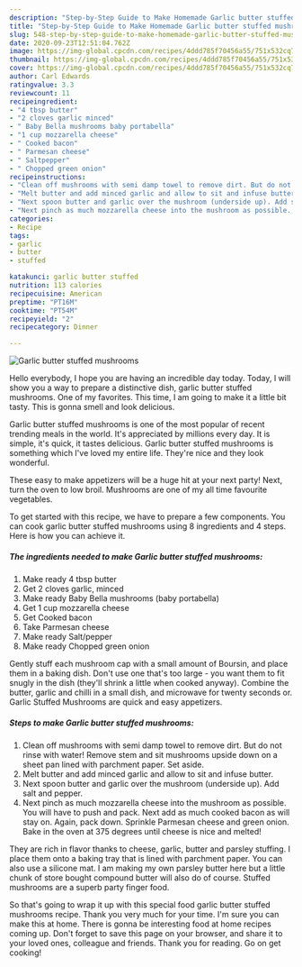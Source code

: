 ```yaml
---
description: "Step-by-Step Guide to Make Homemade Garlic butter stuffed mushrooms"
title: "Step-by-Step Guide to Make Homemade Garlic butter stuffed mushrooms"
slug: 548-step-by-step-guide-to-make-homemade-garlic-butter-stuffed-mushrooms
date: 2020-09-23T12:51:04.762Z
image: https://img-global.cpcdn.com/recipes/4ddd785f70456a55/751x532cq70/garlic-butter-stuffed-mushrooms-recipe-main-photo.jpg
thumbnail: https://img-global.cpcdn.com/recipes/4ddd785f70456a55/751x532cq70/garlic-butter-stuffed-mushrooms-recipe-main-photo.jpg
cover: https://img-global.cpcdn.com/recipes/4ddd785f70456a55/751x532cq70/garlic-butter-stuffed-mushrooms-recipe-main-photo.jpg
author: Carl Edwards
ratingvalue: 3.3
reviewcount: 11
recipeingredient:
- "4 tbsp butter"
- "2 cloves garlic minced"
- " Baby Bella mushrooms baby portabella"
- "1 cup mozzarella cheese"
- " Cooked bacon"
- " Parmesan cheese"
- " Saltpepper"
- " Chopped green onion"
recipeinstructions:
- "Clean off mushrooms with semi damp towel to remove dirt. But do not rinse with water! Remove stem and sit mushrooms upside down on a sheet pan lined with parchment paper. Set aside."
- "Melt butter and add minced garlic and allow to sit and infuse butter."
- "Next spoon butter and garlic over the mushroom (underside up). Add salt and pepper."
- "Next pinch as much mozzarella cheese into the mushroom as possible. You will have to push and pack. Next add as much cooked bacon as will stay on. Again, pack down. Sprinkle Parmesan cheese and green onion. Bake in the oven at 375 degrees until cheese is nice and melted!"
categories:
- Recipe
tags:
- garlic
- butter
- stuffed

katakunci: garlic butter stuffed 
nutrition: 113 calories
recipecuisine: American
preptime: "PT16M"
cooktime: "PT54M"
recipeyield: "2"
recipecategory: Dinner

---
```



![Garlic butter stuffed mushrooms](https://img-global.cpcdn.com/recipes/4ddd785f70456a55/751x532cq70/garlic-butter-stuffed-mushrooms-recipe-main-photo.jpg)

Hello everybody, I hope you are having an incredible day today. Today, I will show you a way to prepare a distinctive dish, garlic butter stuffed mushrooms. One of my favorites. This time, I am going to make it a little bit tasty. This is gonna smell and look delicious.

Garlic butter stuffed mushrooms is one of the most popular of recent trending meals in the world. It's appreciated by millions every day. It is simple, it's quick, it tastes delicious. Garlic butter stuffed mushrooms is something which I've loved my entire life. They're nice and they look wonderful.

These easy to make appetizers will be a huge hit at your next party! Next, turn the oven to low broil. Mushrooms are one of my all time favourite vegetables.


To get started with this recipe, we have to prepare a few components. You can cook garlic butter stuffed mushrooms using 8 ingredients and 4 steps. Here is how you can achieve it.

<!--inarticleads1-->

##### The ingredients needed to make Garlic butter stuffed mushrooms:

1. Make ready 4 tbsp butter
1. Get 2 cloves garlic, minced
1. Make ready  Baby Bella mushrooms (baby portabella)
1. Get 1 cup mozzarella cheese
1. Get  Cooked bacon
1. Take  Parmesan cheese
1. Make ready  Salt/pepper
1. Make ready  Chopped green onion


Gently stuff each mushroom cap with a small amount of Boursin, and place them in a baking dish. Don&#39;t use one that&#39;s too large - you want them to fit snugly in the dish (they&#39;ll shrink a little when cooked anyway). Combine the butter, garlic and chilli in a small dish, and microwave for twenty seconds or. Garlic Stuffed Mushrooms are quick and easy appetizers. 

<!--inarticleads2-->

##### Steps to make Garlic butter stuffed mushrooms:

1. Clean off mushrooms with semi damp towel to remove dirt. But do not rinse with water! Remove stem and sit mushrooms upside down on a sheet pan lined with parchment paper. Set aside.
1. Melt butter and add minced garlic and allow to sit and infuse butter.
1. Next spoon butter and garlic over the mushroom (underside up). Add salt and pepper.
1. Next pinch as much mozzarella cheese into the mushroom as possible. You will have to push and pack. Next add as much cooked bacon as will stay on. Again, pack down. Sprinkle Parmesan cheese and green onion. Bake in the oven at 375 degrees until cheese is nice and melted!


They are rich in flavor thanks to cheese, garlic, butter and parsley stuffing. I place them onto a baking tray that is lined with parchment paper. You can also use a silicone mat. I am making my own parsley butter here but a little chunk of store bought compound butter will also do of course. Stuffed mushrooms are a superb party finger food. 

So that's going to wrap it up with this special food garlic butter stuffed mushrooms recipe. Thank you very much for your time. I'm sure you can make this at home. There is gonna be interesting food at home recipes coming up. Don't forget to save this page on your browser, and share it to your loved ones, colleague and friends. Thank you for reading. Go on get cooking!
